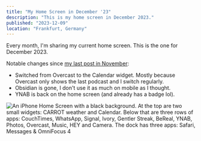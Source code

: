 ```yaml
---
title: "My Home Screen in December '23"
description: "This is my home screen in December 2023."
published: "2023-12-09"
location: "Frankfurt, Germany"
---
```


Every month, I'm sharing my current home screen.
This is the one for December 2023.

<!-- more -->

Notable changes since [my last post in November](/articles/home-screen-november-2023):

- Switched from Overcast to the Calendar widget. Mostly because Overcast 
  only shows the last podcast and I switch regularly.
- Obsidian is gone, I don't use it as much on mobile as I thought.
- YNAB is back on the home screen (and already has a badge lol).

<picture>
  <source srcset="/articles/home-screen-december-2023/home-screen.avif" type="image/avif" />
  <img class="article__homescreen_image" src="/articles/home-screen-december-2023/home-screen.png" alt="An iPhone Home Screen with a black background. At the top are two small widgets: CARROT weather and Calendar. Below that are three rows of apps: CouchTimes, WhatsApp, Signal, Ivory, Gentler Streak, BeReal, YNAB, Photos, Overcast, Music, HEY and Camera. The dock has three apps: Safari, Messages & OmniFocus 4" />
</picture>

